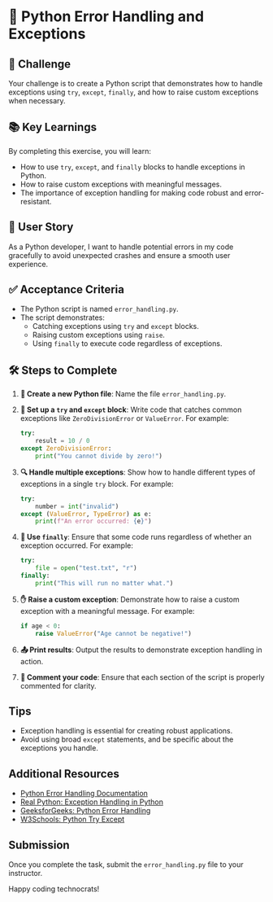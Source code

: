 # 🐍 Python Error Handling and Exceptions

## 🎯 Challenge

Your challenge is to create a Python script that demonstrates how to handle exceptions using `try`, `except`, `finally`, and how to raise custom exceptions when necessary.

## 📚 Key Learnings

By completing this exercise, you will learn:

- How to use `try`, `except`, and `finally` blocks to handle exceptions in Python.
- How to raise custom exceptions with meaningful messages.
- The importance of exception handling for making code robust and error-resistant.

## 👤 User Story

As a Python developer, I want to handle potential errors in my code gracefully to avoid unexpected crashes and ensure a smooth user experience.

## ✅ Acceptance Criteria

- The Python script is named `error_handling.py`.
- The script demonstrates:
  - Catching exceptions using `try` and `except` blocks.
  - Raising custom exceptions using `raise`.
  - Using `finally` to execute code regardless of exceptions.

## 🛠️ Steps to Complete

1. **📁 Create a new Python file**: Name the file `error_handling.py`.

2. **🔧 Set up a `try` and `except` block**: Write code that catches common exceptions like `ZeroDivisionError` or `ValueError`. For example:
    ```python
    try:
        result = 10 / 0
    except ZeroDivisionError:
        print("You cannot divide by zero!")
    ```

3. **🔍 Handle multiple exceptions**: Show how to handle different types of exceptions in a single `try` block. For example:
    ```python
    try:
        number = int("invalid")
    except (ValueError, TypeError) as e:
        print(f"An error occurred: {e}")
    ```

4. **🌟 Use `finally`**: Ensure that some code runs regardless of whether an exception occurred. For example:
    ```python
    try:
        file = open("test.txt", "r")
    finally:
        print("This will run no matter what.")
    ```

5. **✋ Raise a custom exception**: Demonstrate how to raise a custom exception with a meaningful message. For example:
    ```python
    if age < 0:
        raise ValueError("Age cannot be negative!")
    ```

6. **📤 Print results**: Output the results to demonstrate exception handling in action.

7. **💬 Comment your code**: Ensure that each section of the script is properly commented for clarity.

## Tips

- Exception handling is essential for creating robust applications.
- Avoid using broad `except` statements, and be specific about the exceptions you handle.

## Additional Resources

- [Python Error Handling Documentation](https://docs.python.org/3/tutorial/errors.html)
- [Real Python: Exception Handling in Python](https://realpython.com/python-exceptions/)
- [GeeksforGeeks: Python Error Handling](https://www.geeksforgeeks.org/python-exception-handling/)
- [W3Schools: Python Try Except](https://www.w3schools.com/python/python_try_except.asp)

## Submission

Once you complete the task, submit the `error_handling.py` file to your instructor.

Happy coding technocrats!